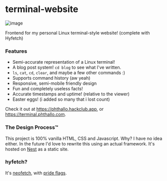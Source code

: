 # terminal-website
![image](https://github.com/user-attachments/assets/a546fcf3-668c-4729-b016-df20fb8b8aab)

Frontend for my personal Linux terminal-style website! (complete with Hyfetch)

### Features
- Semi-accurate representation of a Linux terminal!
- A blog post system! `cd blog` to see what I've written.
- `ls`, `cat`, `cd`, `clear`, and maybe a few other commands :) 
- Supports command history (aw yeah) 
- Responsive, semi-mobile friendly design
- Fun and completely useless facts!
- Accurate timestamps and uptime! (relative to the viewer)
- Easter eggs! (i added so many that i lost count)

Check it out at https://phthallo.hackclub.app, or https://terminal.phthallo.com. 

### The Design Process™

This project is 100% vanilla HTML, CSS and Javascript. Why? I have no idea either. In the future I'd love to rewrite this using an actual framework.
It's hosted on [Nest](https://guides.hackclub.app/index.php/Main_Page) as a static site.

### hyfetch?

It's [neofetch](https://github.com/dylanaraps/neofetch), with [pride flags](https://github.com/hykilpikonna/hyfetch). 
